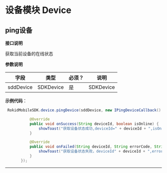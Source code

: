 # 设备模块 Device

## ping设备

 **接口说明**
 
 获取当前设备的在线状态
 
 **参数说明**
 
| 字段    | 类型   | 必须？| 说明 |
| ------ | ----- | ----- | ----- |
|sddDevice |SDKDevice | 是 | SDKDevice|


 **示例代码**：
 
 ```java
  RokidMobileSDK.device.pingDevice(sddDevice, new IPingDeviceCallback() {

            @Override
            public void onSuccess(String deviceId, boolean isOnline) {
                showToast("获取设备状态成功,deviceId=" + deviceId + ",isOnline=" + isOnline);
            }

            @Override
            public void onFailed(String deviceId, String errorCode, String errorMsg) {
                showToast("获取设备状态失败，deviceId" + deviceId + ",errorCode=" + errorCode + "errorMsg= " + errorMsg);
            }
        });
 ```
 
 ---


